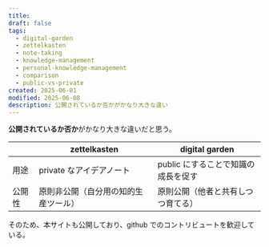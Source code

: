 ```yaml
---
title:
draft: false
tags:
  - digital-garden
  - zettelkasten
  - note-taking
  - knowledge-management
  - personal-knowledge-management
  - comparison
  - public-vs-private
created: 2025-06-01
modified: 2025-06-08
description: 公開されているか否かがかなり大きな違い
---
```

**公開されているか否か**がかなり大きな違いだと思う。

|        | zettelkasten                         | digital garden                      |
| ------ | ------------------------------------ | ----------------------------------- |
| 用途   | private なアイデアノート             | public にすることで知識の成長を促す |
| 公開性 | 原則非公開（自分用の知的生産ツール） | 原則公開（他者と共有しつつ育てる）  |

そのため、本サイトも公開しており、github でのコントリビュートを歓迎している。
